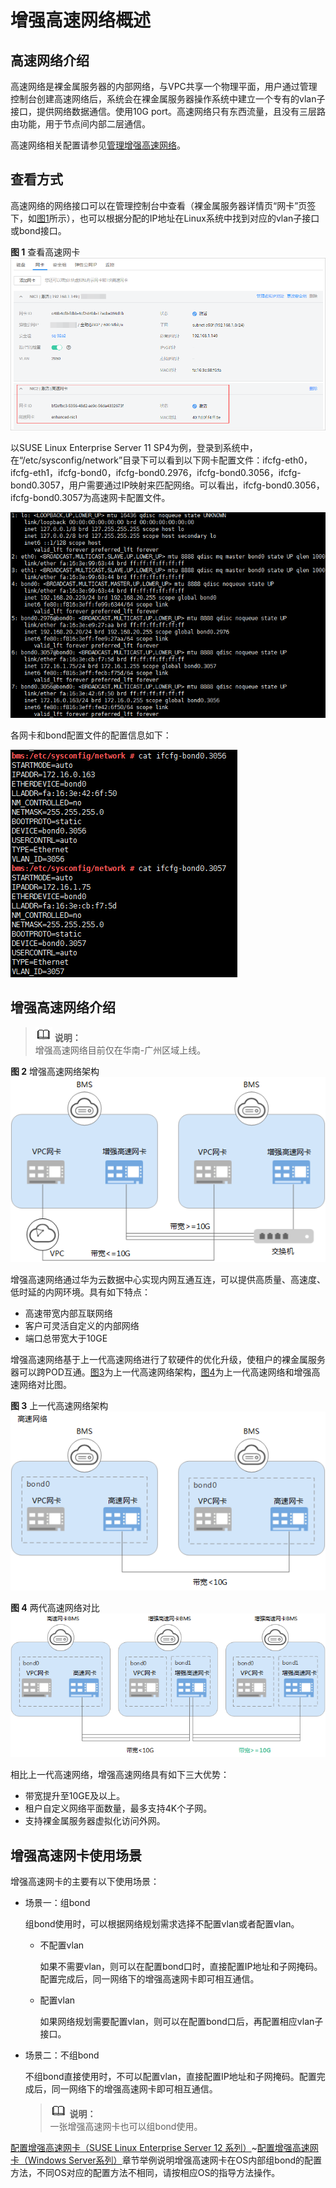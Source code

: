 # 增强高速网络概述<a name="bms_01_0032"></a>

## 高速网络介绍<a name="section26319596486"></a>

高速网络是裸金属服务器的内部网络，与VPC共享一个物理平面，用户通过管理控制台创建高速网络后，系统会在裸金属服务器操作系统中建立一个专有的vlan子接口，提供网络数据通信。使用10G port。高速网络只有东西流量，且没有三层路由功能，用于节点间内部二层通信。

高速网络相关配置请参见[管理增强高速网络](管理增强高速网络.md)。

## 查看方式<a name="section18304624184110"></a>

高速网络的网络接口可以在管理控制台中查看（裸金属服务器详情页“网卡”页签下，如[图1](#fig1664319151649)所示），也可以根据分配的IP地址在Linux系统中找到对应的vlan子接口或bond接口。

**图 1**  查看高速网卡<a name="fig1664319151649"></a>  
![](figures/查看高速网卡.png "查看高速网卡")

以SUSE Linux  Enterprise Server 11 SP4为例，登录到系统中，在“/etc/sysconfig/network”目录下可以看到以下网卡配置文件：ifcfg-eth0，ifcfg-eth1，ifcfg-bond0，ifcfg-bond0.2976，ifcfg-bond0.3056，ifcfg-bond0.3057，用户需要通过IP映射来匹配网络。可以看出，ifcfg-bond0.3056，ifcfg-bond0.3057为高速网卡配置文件。

![](figures/fig03-2.png)

各网卡和bond配置文件的配置信息如下：

![](figures/fig06.png)

## 增强高速网络介绍<a name="section83099474472"></a>

>![](public_sys-resources/icon-note.gif) **说明：**   
>增强高速网络目前仅在华南-广州区域上线。  

**图 2**  增强高速网络架构<a name="fig1076491354916"></a>  
![](figures/增强高速网络架构.png "增强高速网络架构")

增强高速网络通过华为云数据中心实现内网互通互连，可以提供高质量、高速度、低时延的内网环境。具有如下特点：

-   高速带宽内部互联网络
-   客户可灵活自定义的内部网络
-   端口总带宽大于10GE

增强高速网络基于上一代高速网络进行了软硬件的优化升级，使租户的裸金属服务器可以跨POD互通。[图3](#fig13641102313482)为上一代高速网络架构，[图4](#fig127306919469)为上一代高速网络和增强高速网络对比图。

**图 3**  上一代高速网络架构<a name="fig13641102313482"></a>  
![](figures/上一代高速网络架构.png "上一代高速网络架构")

**图 4**  两代高速网络对比<a name="fig127306919469"></a>  
![](figures/两代高速网络对比.png "两代高速网络对比")

相比上一代高速网络，增强高速网络具有如下三大优势：

-   带宽提升至10GE及以上。
-   租户自定义网络平面数量，最多支持4K个子网。
-   支持裸金属服务器虚拟化访问外网。

## 增强高速网卡使用场景<a name="section19137739985"></a>

增强高速网卡的主要有以下使用场景：

-   场景一：组bond

    组bond使用时，可以根据网络规划需求选择不配置vlan或者配置vlan。

    -   不配置vlan

        如果不需要vlan，则可以在配置bond口时，直接配置IP地址和子网掩码。配置完成后，同一网络下的增强高速网卡即可相互通信。

    -   配置vlan

        如果网络规划需要配置vlan，则可以在配置bond口后，再配置相应vlan子接口。


-   场景二：不组bond

    不组bond直接使用时，不可以配置vlan，直接配置IP地址和子网掩码。配置完成后，同一网络下的增强高速网卡即可相互通信。

    >![](public_sys-resources/icon-note.gif) **说明：**   
    >一张增强高速网卡也可以组bond使用。  


[配置增强高速网卡（SUSE Linux Enterprise Server 12 系列）](配置增强高速网卡（SUSE-Linux-Enterprise-Server-12-系列）.md)\~[配置增强高速网卡（Windows Server系列）](配置增强高速网卡（Windows-Server系列）.md)章节举例说明增强高速网卡在OS内部组bond的配置方法，不同OS对应的配置方法不相同，请按相应OS的指导方法操作。

